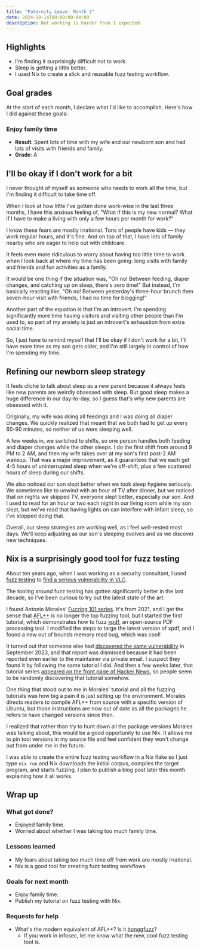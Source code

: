```yaml
---
title: "Paternity Leave: Month 2"
date: 2024-10-14T00:00:00-04:00
description: Not working is harder than I expected.
---
```


## Highlights

- I'm finding it surprisingly difficult not to work.
- Sleep is getting a little better.
- I used Nix to create a slick and reusable fuzz testing workflow.

## Goal grades

At the start of each month, I declare what I'd like to accomplish. Here's how I did against those goals:

### Enjoy family time

- **Result**: Spent lots of time with my wife and our newborn son and had lots of visits with friends and family.
- **Grade**: A

## I'll be okay if I don't work for a bit

I never thought of myself as someone who needs to work all the time, but I'm finding it difficult to take time off.

When I look at how little I've gotten done work-wise in the last three months, I have this anxious feeling of, "What if this is my new normal? What if I have to make a living with only a few hours per month for work?"

I know these fears are mostly irrational. Tons of people have kids &mdash; they work regular hours, and it's fine. And on top of that, I have lots of family nearby who are eager to help out with childcare.

It feels even more ridiculous to worry about having too little time to work when I look back at where my time has been going: long visits with family and friends and fun activities as a family.

It would be one thing if the situation was, "Oh no! Between feeding, diaper changes, and catching up on sleep, there's zero time!" But instead, I'm basically reacting like, "Oh no! Between yesterday's three-hour brunch then seven-hour visit with friends, I had no time for blogging!"

Another part of the equation is that I'm an introvert. I'm spending significantly more time having visitors and visiting other people than I'm used to, so part of my anxiety is just an introvert's exhaustion from extra social time.

So, I just have to remind myself that I'll be okay if I don't work for a bit, I'll have more time as my son gets older, and I'm still largely in control of how I'm spending my time.

## Refining our newborn sleep strategy

It feels cliché to talk about sleep as a new parent because it always feels like new parents are weirdly obsessed with sleep. But good sleep makes a huge difference in our day-to-day, so I guess that's why new parents are obsessed with it.

Originally, my wife was doing all feedings and I was doing all diaper changes. We quickly realized that meant that we both had to get up every 60-90 minutes, so neither of us were sleeping well.

A few weeks in, we switched to shifts, so one person handles both feeding and diaper changes while the other sleeps. I do the first shift from around 9 PM to 2 AM, and then my wife takes over at my son's first post-2 AM wakeup. That was a major improvement, as it guarantees that we each get 4-5 hours of uninterrupted sleep when we're off-shift, plus a few scattered hours of sleep during our shifts.

We also noticed our son slept better when we took sleep hygiene seriously. We sometimes like to unwind with an hour of TV after dinner, but we noticed that on nights we skipped TV, everyone slept better, especially our son. And I used to read for an hour or two each night in our living room while my son slept, but we've read that having lights on can interfere with infant sleep, so I've stopped doing that.

Overall, our sleep strategies are working well, as I feel well-rested most days. We'll keep adjusting as our son's sleeping evolves and as we discover new techniques.

## Nix is a surprisingly good tool for fuzz testing

About ten years ago, when I was working as a security consultant, I used [fuzz testing](https://en.wikipedia.org/wiki/Fuzzing) to [find a serious vulnerability in VLC](https://www.nccgroup.com/us/research-blog/fuzzing-rtsp-to-discover-an-exploitable-vulnerability-in-vlc/).

The tooling around fuzz testing has gotten significantly better in the last decade, so I've been curious to try out the latest state of the art.

I found Antonio Morales' [Fuzzing 101 series](https://github.com/antonio-morales/Fuzzing101). It's from 2021, and I get the sense that [AFL++](https://github.com/AFLplusplus/AFLplusplus) is no longer the top fuzzing tool, but I started the first tutorial, which demonstrates how to fuzz [xpdf](https://www.xpdfreader.com/), an open-source PDF processing tool. I modified the steps to targe the latest version of xpdf, and I found a new out of bounds memory read bug, which was cool!

It turned out that someone else had [discovered the same vulnerability](https://forum.xpdfreader.com/viewtopic.php?t=44009) in September 2023, and that report was dismissed because it had been reported even earlier to the maintainer via private email. I suspect they found it by following the same tutorial I did. And then a few weeks later, that tutorial series [appeared on the front page of Hacker News](https://news.ycombinator.com/item?id=41747979), so people seem to be randomly discovering that tutorial somehow.

One thing that stood out to me in Morales' tutorial and all the fuzzing tutorials was how big a pain it is just setting up the environment. Morales directs readers to compile AFL++ from source with a specific version of Ubuntu, but those instructions are now out of date as all the packages he refers to have changed versions since then.

I realized that rather than try to hunt down all the package versions Morales was talking about, this would be a good opportunity to use Nix. It allows me to pin tool versions in my source file and feel confident they won't change out from under me in the future.

I was able to create the entire fuzz testing workflow in a Nix flake so I just type `nix run` and Nix downloads the initial corpus, compiles the target program, and starts fuzzing. I plan to publish a blog post later this month explaining how it all works.

## Wrap up

### What got done?

- Enjoyed family time.
- Worried about whether I was taking too much family time.

### Lessons learned

- My fears about taking too much time off from work are mostly irrational.
- Nix is a good tool for creating fuzz testing workflows.

### Goals for next month

- Enjoy family time.
- Publish my tutorial on fuzz testing with Nix.

### Requests for help

- What's the modern equivalent of AFL++? Is it [honggfuzz](https://github.com/google/honggfuzz)?
  - If you work in infosec, let me know what the new, cool fuzz testing tool is.
